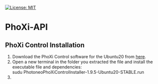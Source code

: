 [![License: MIT](https://img.shields.io/badge/License-MIT-yellow.svg)](https://opensource.org/licenses/MIT)

# PhoXi-API

## PhoXi Control Installation
  1. Download the PhoXi Control software for the Ubuntu20 from [here](https://www.photoneo.com/de/downloads/phoxi-control).
  2. Open a new terminal in the folder you extracted the file and install the executable file and dependencies:\
  sudu PhotoneoPhoXiControlInstaller-1.9.5-Ubuntu20-STABLE.run
  3.
  

